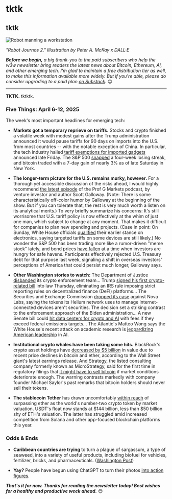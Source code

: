 # tktk
## tktk

![Robot manning a workstation](https://w3w.news/img/illos/robot-journos-2-cropped.jpg)

*"Robot Journos 2." Illustration by Peter A. McKay x DALL·E*

*<strong>Before we begin,</strong> a big thank-you to the paid subscribers who help the w3w newsletter bring readers the latest news about Bitcoin, Ethereum, AI, and other emerging tech. I'm glad to maintain a free distribution tier as well, to make this information available more widely. But if you're able, please do consider upgrading to a paid plan [on Substack](https://w3wnews.substack.com/subscribe).* 😊

<hr>

**TKTK.** tktktk.

### Five Things: April 6-12, 2025

The week's most important headlines for emerging tech:

- **Markets got a temporary reprieve on tariffs.** Stocks and crypto finished a volatile week with modest gains after the Trump administration announced it would pause tariffs for 90 days on imports into the U.S. from most countries -- with the notable exception of China. In particular, the tech industry hailed [tariff exemptions for imported gadgets](https://www.wsj.com/tech/trump-exempts-smartphones-other-electronics-from-chinese-tariffs-dd8eb31f?st=P2Eafr&reflink=desktopwebshare_permalink) announced late Friday. The S&P 500 [snapped](https://www.marketwatch.com/livecoverage/stock-market-today-dow-s-p-500-and-nasdaq-set-for-weaker-start-fedex-nike-shares-slump/card/u-s-stocks-end-higher-friday-as-s-p-500-snaps-four-straight-weeks-of-losses-MgwIOqiuNIPFtfjFUvFM) a four-week losing streak, and bitcoin traded with a 7-day gain of nearly 3% as of late Saturday in New York.

- **The longer-term picture for the U.S. remains murky, however.** For a thorough yet accessible discussion of the risks ahead, I would highly recommend [the latest episode](https://www.youtube.com/watch?v=cP5h_C1tu_U) of the Prof G Markets podcast, by venture investor and author Scott Galloway.  (Note: There is some characteristically off-color humor by Galloway at the beginning of the show. But if you can tolerate that, the rest is very much worth a listen on its analytical merits.) To very briefly summarize his concerns: It's still worrisome that U.S. tariff policy is now effectively at the whim of just one man, which subject to change at any moment. That makes it difficult for companies to plan new spending and projects. (Case in point: On Sunday, White House officials [qualified](https://www.msn.com/en-ca/money/topstories/us-commerce-secretary-says-exempted-electronic-products-to-come-under-separate-tariffs/ar-AA1CPHQG) their earlier stance on electronics, saying targeted tariffs on some devices are still likely.) No wonder the S&P 500 has been trading more like a rumor-driven "meme stock" lately, and bond prices [have fallen](https://www.msn.com/en-us/money/markets/treasury-bond-yield-set-for-largest-weekly-rise-since-1981-this-isn-t-normal-and-it-worries-wall-street/ar-AA1CL5cn) at a time when investors are hungry for safe havens. Participants effectively rejected U.S. Treasury debt for that purpose last week, signaling a shift in overseas investors' perceptions of America that could persist much longer, Galloway says.

- **Other Washington stories to watch:** The Department of Justice [disbanded](https://www.reuters.com/world/us/us-justice-dept-disbands-cryptocurrency-enforcement-unit-2025-04-08/) its crypto enforcement team... Trump [signed his first crypto-related bill](https://decrypt.co/314409/trump-first-president-sign-crypto-bill) into law Thursday, eliminating an IRS rule imposing strict reporting rules on decentralized finance (DeFI) platforms... The Securities and Exchange Commission [dropped its case](https://decrypt.co/314437/sec-dismisses-helium-case-ending-gary-genslers-final-act) against Nova Labs, saying the tokens its Helium network uses to manage internet-connected devices aren't securities. The decision set a striking contrast to the enforcement approach of the Biden administration... A new Senate bill could [hit data centers for crypto and AI](https://cointelegraph.com/news/us-bill-threatens-crypto-ai-data-centers-fees-report) with fees if they exceed federal emissions targets...  The Atlantic's Matteo Wong says the White House's recent attack on academic research is [jeopardizing American leadership](https://www.theatlantic.com/technology/archive/2025/04/trump-jeopardizing-ai-boom/682404/) in AI.

- **Institutional crypto whales have been taking some hits.** BlackRock's crypto asset holdings have [decreased by $5 billion](https://decrypt.co/314499/blackrock-crypto-asset-holdings-down-5-billion-bitcoin-ethereum-fall) in value due to recent price declines in bitcoin and ether, according to the Wall Street giant's latest earnings release. And Strategy, the listed consulting company formerly known as MicroStrategy, said for the first time in regulatory filings that [it might have to sell bitcoin](https://news.google.com/read/CBMiZkFVX3lxTE0wZmc2RWsySkFyUWh0a3VEbGtmUXBVZTFyNWVScWtPdEFpZWlxU0cyb1c2VUM3RG1lMklxVDBiYUVBRS1VSlpwYVhkZkFSYVFPMEJUUWhtTmVXN1QySklEc3NjOTA2dw?hl=en-US&gl=US&ceid=US%3Aen) if market conditions deteriorate enough. The warning contrasts markedly with company founder Michael Saylor's past remarks that bitcoin holders should never sell their tokens.

- **The stablecoin Tether** has drawn uncomfortably [within reach](https://finance.yahoo.com/news/tether-flip-ethereum-jan3-ceo-141558019.html) of surpassing ether as the world's number-two crypto token by market valuation. USDT's float now stands at $144 billion, less than $50 billion shy of ETH's valuation. The latter has struggled amid increased competition from Solana and other app-focused blockchain platforms this year.   

### Odds & Ends

- **Caribbean countries are trying** to turn a plague of sargassum, a type of seaweed, into a variety of useful products, including biofuel for vehicles, fertilizer, bricks, and pharmaceuticals. ([Washington Post](https://news.google.com/read/CBMinwFBVV95cUxPQm9hRGxHSVJTOU14Yzh2eWdqZEh2b1JkaHYxaDlMd3IyeDR1QVBNcFBjUklyXzRlOWJQbDJYWFBOd2dmWXJUMkdzckdTNVR6dkhiZVFxdU1JN3dtTVpweTdFSW9GTlRkcVZHdHQ3azRzeUR0elYyNGNpQ0ZRNDZKWnJobG9QZEZEcnpHODVyejRYQUJzRkY0TWxHRlEzdTA?hl=en-US&gl=US&ceid=US%3Aen))

- **Yay?** People have begun using ChatGPT to turn their photos [into action figures](https://www.yahoo.com/news/chatgpt-ai-action-figure-trend-what-is-it-and-how-can-i-join-in-200532692.html).

_**That's it for now. Thanks for reading the newsletter today! Best wishes for a healthy and productive week ahead.**_ 😊
